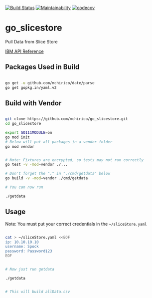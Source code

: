 [![Build Status](https://travis-ci.org/mchirico/go_slicestore.svg?branch=master)](https://travis-ci.org/mchirico/go_slicestore)
[![Maintainability](https://api.codeclimate.com/v1/badges/fc67d1c49ea5ee570bb0/maintainability)](https://codeclimate.com/github/mchirico/go_slicestore/maintainability)
[![codecov](https://codecov.io/gh/mchirico/go_slicestore/branch/master/graph/badge.svg)](https://codecov.io/gh/mchirico/go_slicestore)
# go_slicestore
Pull Data from Slice Store

[IBM API Reference](https://www.ibm.com/support/knowledgecenter/STXNRM_3.14.3/coss.doc/managerapi834a.html#managerapi-gen833)



## Packages Used in Build

```bash

go get -u github.com/mchirico/date/parse
go get gopkg.in/yaml.v2

```


## Build with Vendor

```bash

git clone https://github.com/mchirico/go_slicestore.git
cd go_slicestore

export GO111MODULE=on
go mod init
# Below will put all packages in a vendor folder
go mod vendor


# Note: Fixtures are encrypted, so tests may not run correctly
go test -v -mod=vendor ./...

# Don't forget the "." in "./cmd/getdata" below
go build -v -mod=vendor ./cmd/getdata

# You can now run

./getdata

```


## Usage

Note: You must put your correct credentials in the `~/sliceStore.yaml`


```bash

cat > ~/sliceStore.yaml <<EOF
ip: 10.10.10.10
username: Spock
password: Password123
EOF


# Now just run getdata

./getdata


# This will build allData.csv


```